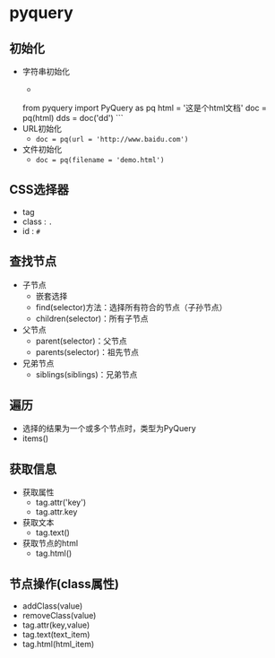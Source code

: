 # pyquery

## 初始化
- 字符串初始化
    - ```cython
    from pyquery import PyQuery as pq
        html = '这是个html文档'
        doc = pq(html)
        dds = doc('dd')
        ```
- URL初始化
    - `doc = pq(url = 'http://www.baidu.com')`
- 文件初始化
    - `doc = pq(filename = 'demo.html')`
    
## CSS选择器
- tag
- class : `.`
- id : `#`

## 查找节点
- 子节点
    - 嵌套选择
    - find(selector)方法：选择所有符合的节点（子孙节点）
    - children(selector)：所有子节点
- 父节点
    - parent(selector)：父节点
    - parents(selector)：祖先节点
- 兄弟节点
    - siblings(siblings)：兄弟节点
    
## 遍历
- 选择的结果为一个或多个节点时，类型为PyQuery
- items()

## 获取信息
- 获取属性
    - tag.attr('key')
    - tag.attr.key
- 获取文本
    - tag.text()
- 获取节点的html
    - tag.html()
    
## 节点操作(class属性)
- addClass(value)
- removeClass(value)
- tag.attr(key,value)
- tag.text(text_item)
- tag.html(html_item)



